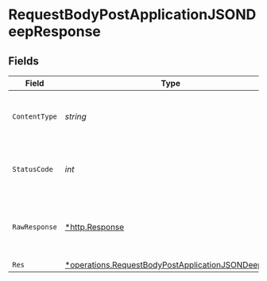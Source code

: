 # RequestBodyPostApplicationJSONDeepResponse


## Fields

| Field                                                                                                                 | Type                                                                                                                  | Required                                                                                                              | Description                                                                                                           |
| --------------------------------------------------------------------------------------------------------------------- | --------------------------------------------------------------------------------------------------------------------- | --------------------------------------------------------------------------------------------------------------------- | --------------------------------------------------------------------------------------------------------------------- |
| `ContentType`                                                                                                         | *string*                                                                                                              | :heavy_check_mark:                                                                                                    | HTTP response content type for this operation                                                                         |
| `StatusCode`                                                                                                          | *int*                                                                                                                 | :heavy_check_mark:                                                                                                    | HTTP response status code for this operation                                                                          |
| `RawResponse`                                                                                                         | [*http.Response](https://pkg.go.dev/net/http#Response)                                                                | :heavy_minus_sign:                                                                                                    | Raw HTTP response; suitable for custom response parsing                                                               |
| `Res`                                                                                                                 | [*operations.RequestBodyPostApplicationJSONDeepRes](../../models/operations/requestbodypostapplicationjsondeepres.md) | :heavy_minus_sign:                                                                                                    | OK                                                                                                                    |